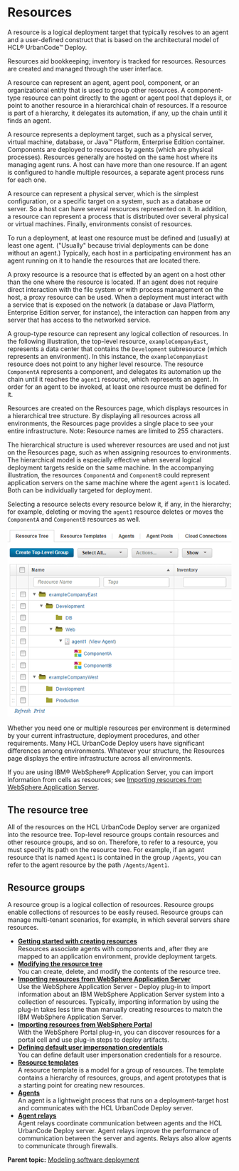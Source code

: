 # Resources

A resource is a logical deployment target that typically resolves to an agent and a user-defined construct that is based on the architectural model of HCL® UrbanCode™ Deploy.

Resources aid bookkeeping; inventory is tracked for resources. Resources are created and managed through the user interface.

A resource can represent an agent, agent pool, component, or an organizational entity that is used to group other resources. A component-type resource can point directly to the agent or agent pool that deploys it, or point to another resource in a hierarchical chain of resources. If a resource is part of a hierarchy, it delegates its automation, if any, up the chain until it finds an agent.

A resource represents a deployment target, such as a physical server, virtual machine, database, or Java™ Platform, Enterprise Edition container. Components are deployed to resources by agents \(which are physical processes\). Resources generally are hosted on the same host where its managing agent runs. A host can have more than one resource. If an agent is configured to handle multiple resources, a separate agent process runs for each one.

A resource can represent a physical server, which is the simplest configuration, or a specific target on a system, such as a database or server. So a host can have several resources represented on it. In addition, a resource can represent a process that is distributed over several physical or virtual machines. Finally, environments consist of resources.

To run a deployment, at least one resource must be defined and \(usually\) at least one agent. \("Usually" because trivial deployments can be done without an agent.\) Typically, each host in a participating environment has an agent running on it to handle the resources that are located there.

A proxy resource is a resource that is effected by an agent on a host other than the one where the resource is located. If an agent does not require direct interaction with the file system or with process management on the host, a proxy resource can be used. When a deployment must interact with a service that is exposed on the network \(a database or Java Platform, Enterprise Edition server, for instance\), the interaction can happen from any server that has access to the networked service.

A group-type resource can represent any logical collection of resources. In the following illustration, the top-level resource, `exampleCompanyEast`, represents a data center that contains the `Development` subresource \(which represents an environment\). In this instance, the `exampleCompanyEast` resource does not point to any higher level resource. The resource `ComponentA` represents a component, and delegates its automation up the chain until it reaches the `agent1` resource, which represents an agent. In order for an agent to be invoked, at least one resource must be defined for it.

Resources are created on the Resources page, which displays resources in a hierarchical tree structure. By displaying all resources across all environments, the Resources page provides a single place to see your entire infrastructure. Note: Resource names are limited to 255 characters.

The hierarchical structure is used wherever resources are used and not just on the Resources page, such as when assigning resources to environments. The hierarchical model is especially effective when several logical deployment targets reside on the same machine. In the accompanying illustration, the resources `ComponentA` and `ComponentB` could represent application servers on the same machine where the agent `agent1` is located. Both can be individually targeted for deployment.

Selecting a resource selects every resource below it, if any, in the hierarchy; for example, deleting or moving the `agent1` resource deletes or moves the `ComponentA` and `ComponentB` resources as well.

![The tree of resources on the Resources page](../images/resources_ch_a.gif)

Whether you need one or multiple resources per environment is determined by your current infrastructure, deployment procedures, and other requirements. Many HCL UrbanCode Deploy users have significant differences among environments. Whatever your structure, the Resources page displays the entire infrastructure across all environments.

If you are using IBM® WebSphere® Application Server, you can import information from cells as resources; see [Importing resources from WebSphere Application Server](resources_import_was.md).

## The resource tree

All of the resources on the HCL UrbanCode Deploy server are organized into the resource tree. Top-level resource groups contain resources and other resource groups, and so on. Therefore, to refer to a resource, you must specify its path on the resource tree. For example, if an agent resource that is named `Agent1` is contained in the group `/Agents`, you can refer to the agent resource by the path `/Agents/Agent1`.

## Resource groups

A resource group is a logical collection of resources. Resource groups enable collections of resources to be easily reused. Resource groups can manage multi-tenant scenarios, for example, in which several servers share resources.

-   **[Getting started with creating resources](../topics/getstart_resource_create.md)**  
Resources associate agents with components and, after they are mapped to an application environment, provide deployment targets.
-   **[Modifying the resource tree](../topics/resource_tree_modify.md)**  
You can create, delete, and modify the contents of the resource tree.
-   **[Importing resources from WebSphere Application Server](../topics/resources_import_was.md)**  
Use the WebSphere Application Server - Deploy plug-in to import information about an IBM WebSphere Application Server system into a collection of resources. Typically, importing information by using the plug-in takes less time than manually creating resources to match the IBM WebSphere Application Server.
-   **[Importing resources from WebSphere Portal](../topics/plugins_websphereportal_config_deploy.md)**  
With the WebSphere Portal plug-in, you can discover resources for a portal cell and use plug-in steps to deploy artifacts.
-   **[Defining default user impersonation credentials](../topics/resources_impersonation.md)**  
You can define default user impersonation credentials for a resource.
-   **[Resource templates](../topics/resources_templates.md)**  
A resource template is a model for a group of resources. The template contains a hierarchy of resources, groups, and agent prototypes that is a starting point for creating new resources.
-   **[Agents](../topics/resources_agents.md)**  
An agent is a lightweight process that runs on a deployment-target host and communicates with the HCL UrbanCode Deploy server.
-   **[Agent relays](../topics/arch_agent_relays.md)**  
Agent relays coordinate communication between agents and the HCL UrbanCode Deploy server. Agent relays improve the performance of communication between the server and agents. Relays also allow agents to communicate through firewalls.

**Parent topic:** [Modeling software deployment](../topics/part_using.md)

